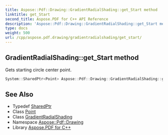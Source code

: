 ```yaml
---
title: Aspose::Pdf::Drawing::GradientRadialShading::get_Start method
linktitle: get_Start
second_title: Aspose.PDF for C++ API Reference
description: 'Aspose::Pdf::Drawing::GradientRadialShading::get_Start method. Gets starting circle center point in C++.'
type: docs
weight: 500
url: /cpp/aspose.pdf.drawing/gradientradialshading/get_start/
---
```

## GradientRadialShading::get_Start method


Gets starting circle center point.

```cpp
System::SharedPtr<Point> Aspose::Pdf::Drawing::GradientRadialShading::get_Start() const
```

## See Also

* Typedef [SharedPtr](../../../system/sharedptr/)
* Class [Point](../../../aspose.pdf/point/)
* Class [GradientRadialShading](../)
* Namespace [Aspose::Pdf::Drawing](../../)
* Library [Aspose.PDF for C++](../../../)

